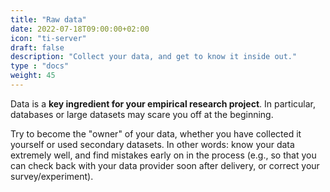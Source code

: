 ```yaml
---
title: "Raw data"
date: 2022-07-18T09:00:00+02:00
icon: "ti-server"
draft: false
description: "Collect your data, and get to know it inside out."
type : "docs"
weight: 45
---
```


Data is a **key ingredient for your empirical research project**. In particular, databases or large datasets may scare you off at the beginning.

Try to become the "owner" of your data, whether you have collected it yourself or used secondary datasets. In other words: know your data extremely well, and find mistakes early on in the process (e.g., so that you can check back with your data provider soon after delivery, or correct your survey/experiment).
